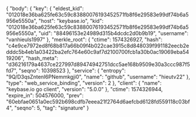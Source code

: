 {
  "body": {
    "key": {
      "eldest_kid": "012018e36ba625fe63c59c83880076193452571fb8f6e29583e99df74b6a5956e5550a",
      "host": "keybase.io",
      "kid": "012018e36ba625fe63c59c83880076193452571fb8f6e29583e99df74b6a5956e5550a",
      "uid": "88496153e24989d315b4dcdc2d0b9b19",
      "username": "vanhieuls1997"
    },
    "merkle_root": {
      "ctime": 1574326927,
      "hash": "c4e9ce7972ed8f68b817a66b09f4b022cae3915c8d848039f991182eecb2edddc5b4eb1a03422ba2efc764e60c9af7d2100700fcb1a30b0ac19069eba5419206",
      "hash_meta": "d36216179a4637ce227997d89474942751dcc5ae168b9509e30a3ccc987f5fd7",
      "seqno": 10398523
    },
    "service": {
      "entropy": "9Q/D3qsZntenI6PNemmkgji0",
      "name": "github",
      "username": "hieutv22"
    },
    "type": "web_service_binding",
    "version": 2
  },
  "client": {
    "name": "keybase.io go client",
    "version": "5.0.0"
  },
  "ctime": 1574326944,
  "expire_in": 504576000,
  "prev": "60ebfae0651a0ec592b698cdfb7eeea21f2764d6aefcbd6128fd559118c03bf4",
  "seqno": 5,
  "tag": "signature"
}